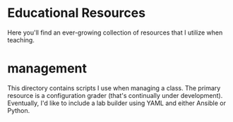 # Educational Resources

Here you'll find an ever-growing collection of resources that I utilize when teaching.

# management

This directory contains scripts I use when managing a class. The primary resource is a configuration grader (that's continually under development). Eventually, I'd like to include a lab builder using YAML and either Ansible or Python.
